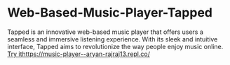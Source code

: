 # Web-Based-Music-Player-Tapped
Tapped is an innovative web-based music player that offers users a seamless and immersive listening experience. With its sleek and intuitive interface, Tapped aims to revolutionize the way people enjoy music online.
[Try it](https://music-player--aryan-rajraj13.repl.co/)https://music-player--aryan-rajraj13.repl.co/
